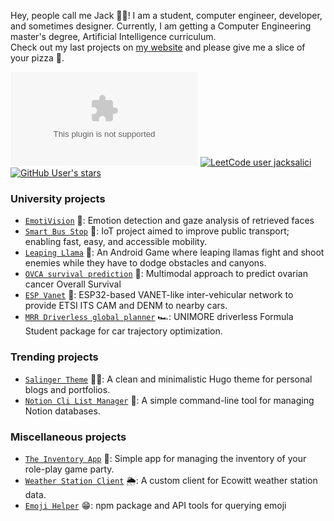 Hey, people call me Jack 👨‍💻! I am a student, computer engineer, developer, and sometimes designer. Currently, I am getting a Computer Engineering master's degree, Artificial Intelligence curriculum.  
Check out my last projects on [my website](https://jacksalici.com) and please give me a slice of your pizza 🍕.

[![GitHub last commit](https://img.shields.io/github/last-commit/jacksalici/jacksalici.com?style=flat&label=Last%20website%20update%3A&color=blue&link=https%3A%2F%2Fjacksalici.com)](https://jacksalici.com)
[![LeetCode user jacksalici](https://img.shields.io/badge/dynamic/json?style=flat&labelColor=gray&color=%23ffa116&label=Solved%20LeetCode%20Problems&query=solved&url=https%3A%2F%2Fleetcode-badge.vercel.app%2Fapi%2Fusers%2Fjacksalici&logo=leetcode&logoColor=yellow)](https://leetcode.com/jacksalici/)
[![GitHub User's stars](https://img.shields.io/github/stars/jacksalici?affiliations=OWNER%2CCOLLABORATOR%2CORGANIZATION_MEMBER&label=Total%20star%20earned:&color=red&style=flat&logo=github)](#)



### University projects
- [`EmotiVision`](https://github.com/SLG-Vision/EmotiVision) 🎥: Emotion detection and gaze analysis of retrieved faces
- [`Smart Bus Stop`](https://github.com/jacksalici/smart-bus-stop) 🚏: IoT project aimed to improve public transport; enabling fast, easy, and accessible mobility.
- [`Leaping Llama`](https://github.com/overloadedllama/leapingllama) 👾: An Android Game where leaping llamas fight and shoot enemies while they have to dodge obstacles and canyons.
- [`OVCA survival prediction`](https://github.com/cosimop2000/Multimodal-data-integration-for-OVCA-survival-prediction) 🧬: Multimodal approach to predict ovarian cancer Overall Survival
- [`ESP Vanet`](https://github.com/jacksalici/esp-vanet) 🚒: ESP32-based VANET-like inter-vehicular network to provide ETSI ITS CAM and DENM to nearby cars.
- [`MRR Driverless global planner`](https://github.com/jacksalici/mmrGlobalPlanner) 🏎️: UNIMORE driverless Formula Student package for car trajectory optimization.

### Trending projects
- [`Salinger Theme`](https://github.com/jacksalici/salinger-theme) 👨‍💻: A clean and minimalistic Hugo theme for personal blogs and portfolios.
- [`Notion Cli List Manager`](https://github.com/jacksalici/notion-cli-list-manager) 📒: A simple command-line tool for managing Notion databases.

### Miscellaneous projects
- [`The Inventory App`](https://github.com/jacksalici/inventory-app) 🦹: Simple app for managing the inventory of your role-play game party.
- [`Weather Station Client`](https://github.com/jacksalici/weather_station) 🌦️: A custom client for Ecowitt weather station data. 
- [`Emoji Helper`](https://github.com/jacksalici/emoji-helper) 😁: npm package and API tools for querying emoji



